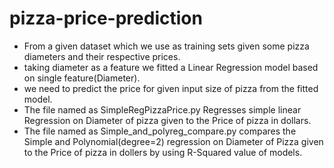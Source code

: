 # pizza-price-prediction

- From a given dataset which we use as training sets given some pizza diameters and their respective prices.
- taking diameter as a feature we fitted a Linear Regression model based on single feature(Diameter). 
- we need to predict the price for given input size of pizza from the fitted model.
- The file named as SimpleRegPizzaPrice.py Regresses simple linear Regression on Diameter of pizza given to the Price of pizza in dollars.
- The file named as Simple_and_polyreg_compare.py compares the Simple and Polynomial(degree=2) regression on Diameter of Pizza given to the Price of pizza in dollers by using R-Squared value of models. 

